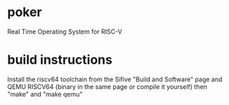 # poker
Real Time Operating System for RISC-V

# build instructions

Install the riscv64 toolchain from the Sifive "Build and Software" page and QEMU RISCV64 (binary in the same page or compile it yourself) then "make" and "make qemu"
